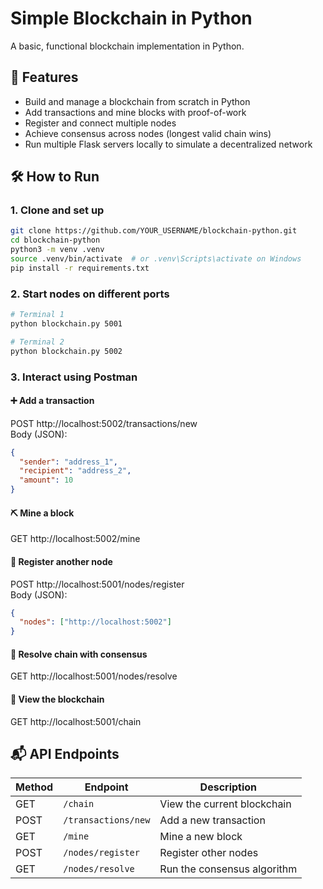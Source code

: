 # Simple Blockchain in Python

A basic, functional blockchain implementation in Python.

## 🚀 Features

- Build and manage a blockchain from scratch in Python
- Add transactions and mine blocks with proof-of-work
- Register and connect multiple nodes
- Achieve consensus across nodes (longest valid chain wins)
- Run multiple Flask servers locally to simulate a decentralized network

## 🛠 How to Run

### 1. Clone and set up

```bash
git clone https://github.com/YOUR_USERNAME/blockchain-python.git
cd blockchain-python
python3 -m venv .venv
source .venv/bin/activate  # or .venv\Scripts\activate on Windows
pip install -r requirements.txt
```

### 2. Start nodes on different ports

```bash
# Terminal 1
python blockchain.py 5001

# Terminal 2
python blockchain.py 5002
```

### 3. Interact using Postman

#### ➕ Add a transaction

POST http://localhost:5002/transactions/new  
Body (JSON):

```json
{
  "sender": "address_1",
  "recipient": "address_2",
  "amount": 10
}
```

#### ⛏️ Mine a block

GET http://localhost:5002/mine

#### 🔗 Register another node

POST http://localhost:5001/nodes/register  
Body (JSON):

```json
{
  "nodes": ["http://localhost:5002"]
}
```

#### 🔄 Resolve chain with consensus

GET http://localhost:5001/nodes/resolve

#### 🧾 View the blockchain

GET http://localhost:5001/chain

## 📬 API Endpoints

| Method | Endpoint            | Description                 |
| ------ | ------------------- | --------------------------- |
| GET    | `/chain`            | View the current blockchain |
| POST   | `/transactions/new` | Add a new transaction       |
| GET    | `/mine`             | Mine a new block            |
| POST   | `/nodes/register`   | Register other nodes        |
| GET    | `/nodes/resolve`    | Run the consensus algorithm |
